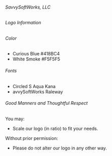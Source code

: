 ###### SavvySoftWorks, LLC

###### Logo Information

###### Color

- Curious Blue  #418BC4
- White Smoke   #F5F5F5

###### Fonts

- Circled S       Aqua Kana
- avvySoftWorks   Raleway

###### Good Manners and Thoughtful Respect
You may:
- Scale our logo (in ratio) to fit your needs.

Without prior permission:
- Please do not alter our logo in any other way.
